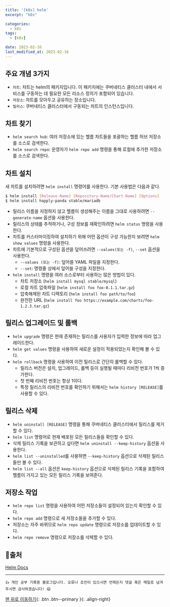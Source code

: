 ```yaml
---
title: '[k8s] helm'
excerpt: "k8s"

categories:
  - k8s
tags: 
  - [k8s]

date: 2023-02-16
last_modified_at: 2023-02-16
---
```


## 주요 개념 3가지
- `차트`: 차트는 helm의 패키지입니다. 이 패키지에는 쿠버네티스 클러스터 내에서 서비스를 구동하는 데 필요한 모든 리소스 정의가 포함되어 있습니다.
- `저장소`: 차트를 모아두고 공유하는 장소입니다. 
- `릴리스`: 쿠버네티스 클러스터에서 구동되는 차트의 인스턴스입니다.

## 차트 찾기
- `helm search hub`: 여러 저장소에 있는 헬름 차트들을 포괄하는 헬름 허브 저장소를 소스로 검색한다.
- `helm search repo`: 운영자가 `helm repo add` 명령을 통해 로컬에 추가한 저장소를 소스로 검색한다.

## 차트 설치
새 차트를 설치하려면 `helm install` 명령어를 사용한다. 기본 사용법은 다음과 같다.
```bash
$ helm install [Release-Name] [Repository-Name/Chart-Name] [Options]
$ helm install happly-panda stable/mariadb
```
- 릴리스 이름을 지정하지 않고 헬름이 생성해주는 이름을 그대로 사용하려면 `--generate-name` 옵션을 사용한다.
- 릴리스의 상태를 추적하거나, 구성 정보를 재확인하려면 `helm status` 명령을 사용한다.
- 차트를 커스터마이징하여 설치하기 위해 어떤 옵션이 구성 가능한지 보려면 `helm show values` 명령을 사용한다.
- 차트에 기본적으로 구성된 옵션을 덮어쓰려면 `--values(또는 -f)`, `--set` 옵션을 사용한다.
  - `--values (또는 -f)`: 덮어쓸 YAML 파일을 지정한다.
  - `--set`: 명령줄 상에서 덮어쓸 구성을 지정한다.
- `helm install` 명령을 여러 소스로부터 사용하는 많은 방법이 있다.
  - 차트 저장소 (`helm install mysql stable/mysql`)
  - 로컬 차트 압축파일 (`helm install foo foo-0.1.1.tar.gz`)
  - 압축해제된 차트 디렉토리 (`helm install foo path/to/foo`)
  - 완전한 URL (`helm install foo https://example.com/charts/foo-1.2.3.tar.gz`)

## 릴리스 업그레이드 및 롤백
- `helm upgrade` 명령은 현재 존재하는 릴리스를 사용자가 입력한 정보에 따라 업그레이드한다.
- `helm get values` 명령을 사용하여 새로운 설정이 적용되었는지 확인해 볼 수 있다.
- `helm rollback` 명령을 사용하여 이전 릴리스로 간단히 롤백할 수 있다.
  - 릴리스 버전은 설치, 업그레이드, 롤백 등이 실행될 때마다 리비전 번호가 1씩 증가한다. 
  - 첫 번째 리비전 번호는 항상 1이다. 
  - 특정 릴리스의 리비전 번호를 확인하기 위해서는 `helm history [RELEASE]`를 사용할 수 있다.

## 릴리스 삭제
- `helm uninstall [RELEASE]` 명령을 통해 쿠버네티스 클러스터에서 릴리스를 제거할 수 있다.
- `helm list` 명령어로 현재 배포된 모든 릴리스들을 확인할 수 있다.
- 삭제 릴리스 기록을 보관하고 싶다면 `helm uninstall --keep-history` 옵션을 사용한다. 
- `helm list --uninstalled`를 사용하면 `--keep-history` 옵션으로 삭제된 릴리스들만 볼 수 있다.
- `helm list --all` 옵션은 `keep-history` 옵션으로 삭제된 릴리스 기록을 포함하여 헬름이 가지고 있는 모든 릴리스 기록을 보여준다.

## 저장소 작업
- `helm repo list` 명령을 사용하여 어떤 저장소들이 설정되어 있는지 확인할 수 있다.
- `helm repo add` 명령으로 새 저장소들을 추가할 수 있다.
- 저장소는 자주 바뀌므로 `helm repo update` 명령으로 저장소를 업데이트할 수 있다.
- `helm repo remove` 명령으로 저장소를 삭제할 수 있다.

## 📌출처
[Helm Docs](https://helm.sh/ko/docs/)

***
    👍 개인 공부 기록용 블로그입니다. 오류나 조언이 있으시면 언제든지 댓글 혹은 메일로 남겨주시면 감사하겠습니다! 😄

[맨 위로 이동하기](#){: .btn .btn--primary }{: .align-right}